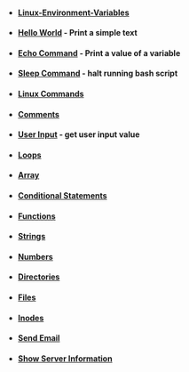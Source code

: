 - #### [Linux-Environment-Variables](https://github.com/G4NST3/Bash_Script/wiki/Linux-Environment-Variables)
- #### [Hello World](https://github.com/G4NST3/Bash_Script/wiki/Hello-World) - Print a simple text
- #### [Echo Command](https://github.com/G4NST3/Bash_Script/blob/main/bash_scripts/echo.sh) - Print a value of a variable
- #### [Sleep Command](https://github.com/G4NST3/Bash_Script/blob/main/bash_scripts/3-sleep.sh) - halt running bash script
- #### [Linux Commands]()
- #### [Comments](https://github.com/G4NST3/Bash_Script/blob/main/bash_scripts/comments.sh)
- #### [User Input](https://github.com/G4NST3/Bash_Script/blob/main/bash_scripts/user_input.sh) - get user input value
- #### [Loops]()
- #### [Array](https://github.com/G4NST3/Bash_Script/blob/main/bash_scripts/array.sh)
- #### [Conditional Statements]()
- #### [Functions]()
- #### [Strings]()
- #### [Numbers]()
- #### [Directories]()
- #### [Files]()
- #### [Inodes]()
- #### [Send Email]()
- #### [Show Server Information]()
